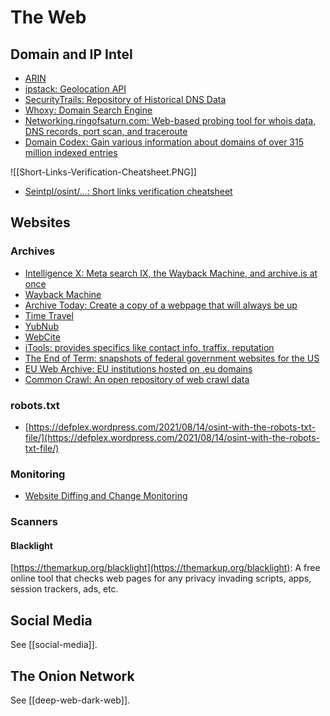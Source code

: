 # The Web
## Domain and IP Intel
* [ARIN](https://www.arin.net/)
* [ipstack: Geolocation API](https://ipstack.com/)
* [SecurityTrails: Repository of Historical DNS Data](https://securitytrails.com/)
* [Whoxy: Domain Search Engine](https://www.whoxy.com)
* [Networking.ringofsaturn.com: Web-based probing tool for whois data, DNS records, port scan, and traceroute](https://networking.ringofsaturn.com/Tools/probe.php)
* [Domain Codex: Gain various information about domains of over 315 million indexed entries](https://www.domaincodex.com/index.php)

![[Short-Links-Verification-Cheatsheet.PNG]]

* [Seintpl/osint/...: Short links verification cheatsheet](https://github.com/seintpl/osint/blob/main/short-links-verification-cheatsheet.md)

## Websites
### Archives
* [Intelligence X: Meta search IX, the Wayback Machine, and archive.is at once](https://intelx.io/dorks)
* [Wayback Machine](https://wayback.archive.org/)
* [Archive Today: Create a copy of a webpage that will always be up](https://archive.today/)
* [Time Travel](https://timetravel.mementoweb.org/)
* [YubNub](https://yubnub.org/)
* [WebCite](https://www.webcitation.org/)
* [iTools: provides specifics like contact info, traffix, reputation](http://itools.com/)
* [The End of Term: snapshots of federal government websites for the US](http://eotarchive.cdlib.org/)
* [EU Web Archive: EU institutions hosted on .eu domains](https://op.europa.eu/en/web/web-tools/euwebarchive)
* [Common Crawl: An open repository of web crawl data](https://commoncrawl.org/)

### robots.txt
* [https://defplex.wordpress.com/2021/08/14/osint-with-the-robots-txt-file/](https://defplex.wordpress.com/2021/08/14/osint-with-the-robots-txt-file/)

### Monitoring
* [Website Diffing and Change Monitoring](https://github.com/edgi-govdata-archiving/awesome-website-change-monitoring)

### Scanners
#### Blacklight
[https://themarkup.org/blacklight](https://themarkup.org/blacklight): A free online tool that checks web pages for any privacy invading scripts, apps, session trackers, ads, etc.

## Social Media
See [[social-media]].

## The Onion Network
See [[deep-web-dark-web]].